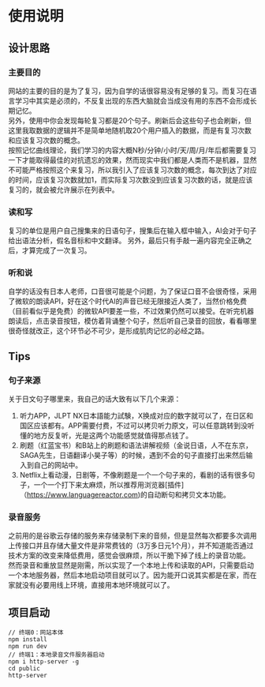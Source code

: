 # 使用说明
## 设计思路
### 主要目的
网站的主要的目的是为了复习，因为自学的话很容易没有足够的复习。而复习在语言学习中其实是必须的，不反复出现的东西大脑就会当成没有用的东西不会形成长期记忆。<br/>
另外，使用中你会发现每轮复习都是20个句子。刷新后会这些句子也会刷新，但这里我取数据的逻辑并不是简单地随机取20个用户插入的数据，而是有复习次数和应该复习次数的概念。<br/>
按照记忆曲线理论，我们学习的内容大概N秒/分钟/小时/天/周/月/年后都需要复习一下才能取得最佳的对抗遗忘的效果，然而现实中我们都是人类而不是机器，显然不可能严格按照这个来复习，所以我引入了应该复习次数的概念，每次到达了对应的时间，应该复习次数就加1，而实际复习次数没到应该复习次数的话，就是应该复习的，就会被允许展示在列表中。

### 读和写
复习的单位是用户自己搜集来的日语句子，搜集后在输入框中输入，AI会对于句子给出语法分析，假名音标和中文翻译。
另外，最后只有手敲一遍内容完全正确之后，才算完成了一次复习。

### 听和说
自学的话没有日本人老师，口音很可能是个问题，为了保证口音不会很奇怪，采用了微软的朗读API，好在这个时代AI的声音已经无限接近人类了，当然价格免费（目前看似乎是免费）的微软API要差一些，不过效果仍然可以接受。在听完机器朗读后，点击录音按钮，模仿着背诵整个句子，然后听自己录音的回放，看看哪里很奇怪就改正，这个环节必不可少，是形成肌肉记忆的必经之路。

## Tips
### 句子来源
关于日文句子哪里来，我自己的话大致有以下几个来源：
1. 听力APP，JLPT NX日本語能力試験，X换成对应的数字就可以了，在日区和国区应该都有。APP需要付费，不过可以拷贝听力原文，可以任意跳转到没听懂的地方反复听，光是这两个功能感觉就值得那点钱了。
2. 刷题（红蓝宝书）和B站上的刷题和语法讲解视频（金说日语，人不在东京，SAGA先生，日语翻译小昊子等）的时候，遇到不会的句子直接打出来然后输入到自己的网站中。
3. Netflix上看动漫，日剧等，不像刷题是一个一个句子来的，看剧的话有很多句子，一个一个打下来太麻烦，所以推荐用浏览器[插件]（https://www.languagereactor.com)的自动断句和拷贝文本功能。
### 录音服务
之前用的是谷歌云存储的服务来存储录制下来的音频，但是显然每次都要多次调用上传接口并且存储大量文件是非常费钱的（3万多日元1个月），并不知道能否通过技术方案的改变来降低费用，感觉会很麻烦，所以干脆下掉了线上的录音功能。<br/>
然而录音和重放显然是刚需，所以实现了一个本地上传和读取的API，只需要启动一个本地服务器，然后本地启动项目就可以了。因为能开口说其实都是在家，而在家就没有必要用线上环境，直接用本地环境就可以了。<br/>

## 项目启动
```
// 终端0：网站本体
npm install 
npm run dev
// 终端1：本地录音文件服务器启动
npm i http-server -g
cd public
http-server
```
